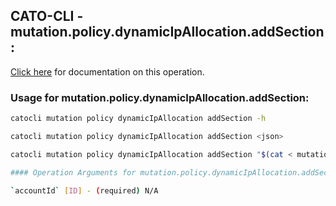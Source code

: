 
## CATO-CLI - mutation.policy.dynamicIpAllocation.addSection:
[Click here](https://api.catonetworks.com/documentation/#mutation-mutation.policy.dynamicIpAllocation.addSection) for documentation on this operation.

### Usage for mutation.policy.dynamicIpAllocation.addSection:

```bash
catocli mutation policy dynamicIpAllocation addSection -h

catocli mutation policy dynamicIpAllocation addSection <json>

catocli mutation policy dynamicIpAllocation addSection "$(cat < mutation.policy.dynamicIpAllocation.addSection.json)"

#### Operation Arguments for mutation.policy.dynamicIpAllocation.addSection ####

`accountId` [ID] - (required) N/A    
